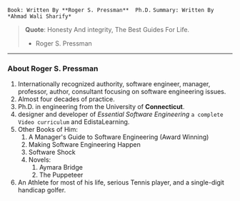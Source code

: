 `Book: Written By **Roger S. Pressman**  Ph.D.`
`Summary: Written By *Ahmad Wali Sharify*`

> **Quote**: Honesty And integrity, The Best Guides For Life.
> - Roger S. Pressman

---
###  About Roger S. Pressman

1. Internationally recognized authority, software engineer, manager, professor, author, consultant focusing on software engineering issues.
2. Almost four decades of practice.
3. Ph.D. in engineering from the University of **Connecticut**.
4. designer and developer of *Essential Software Engineering* `a complete Video curriculum` and EdistaLearning. 
5. Other Books of Him:
	1. A Manager's Guide to Software Engineering (Award Winning)
	2. Making Software Engineering Happen
	3. Software Shock
	4. Novels:
		1. Aymara Bridge
		2. The Puppeteer
6. An Athlete for most of his life, serious Tennis player, and a single-digit handicap golfer.






